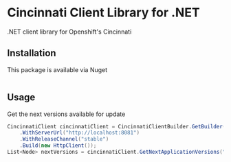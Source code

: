 # Cincinnati Client Library for .NET

.NET client library for Openshift's Cincinnati

## Installation

This package is available via Nuget
```shell
```

## Usage

Get the next versions available for update
```csharp
CincinnatiClient cincinnatiClient = CincinnatiClientBuilder.GetBuilder()
    .WithServerUrl("http://localhost:8081")
    .WithReleaseChannel("stable")
    .Build(new HttpClient());
List<Node> nextVersions = cincinnatiClient.GetNextApplicationVersions("1.0.0").GetAwaiter().GetResult();
```

